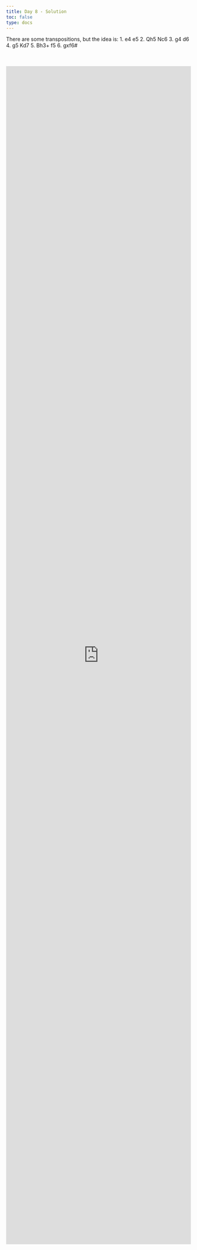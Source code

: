 ```yaml
---
title: Day 8 - Solution
toc: false
type: docs
---
```


There are some transpositions, but the idea is: 1. e4 e5 2. Qh5 Nc6 3. g4 d6 4. g5 Kd7 5. Bh3+ f5 6. gxf6#

<br>
<br>
<iframe 
    style="width: 100%; height: 80vh;" 
    src="https://lichess.org/study/embed/PrONOirR/WDC5XE8W" 
    frameborder="0">
</iframe>
